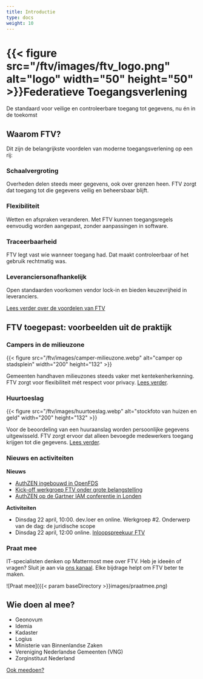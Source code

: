 ```yaml
---
title: Introductie
type: docs
weight: 10
---
```


# {{< figure src="/ftv/images/ftv_logo.png" alt="logo" width="50" height="50" >}}Federatieve Toegangsverlening

De standaard voor veilige en controleerbare toegang tot gegevens, nu én in de toekomst

## Waarom FTV?

Dit zijn de belangrijkste voordelen van moderne toegangsverlening op een rij:

### Schaalvergroting

Overheden delen steeds meer gegevens, ook over grenzen heen. FTV zorgt dat toegang tot die gegevens veilig en beheersbaar blijft.

### Flexibiliteit

Wetten en afspraken veranderen. Met FTV kunnen toegangsregels eenvoudig worden aangepast, zonder aanpassingen in software.

### Traceerbaarheid

FTV legt vast wie wanneer toegang had. Dat maakt controleerbaar of het gebruik rechtmatig was.

### Leveranciersonafhankelijk

Open standaarden voorkomen vendor lock-in en bieden keuzevrijheid in leveranciers.

[Lees verder over de voordelen van FTV](1.waarom_ftv)

## FTV toegepast: voorbeelden uit de praktijk

### Campers in de milieuzone

{{< figure src="/ftv/images/camper-milieuzone.webp" alt="camper op stadsplein" width="200" height="132" >}}

Gemeenten handhaven milieuzones steeds vaker met kentekenherkenning. FTV zorgt voor flexibiliteit mét respect voor privacy.
[Lees verder](2.voorbeeldcasus).

### Huurtoeslag

{{< figure src="/ftv/images/huurtoeslag.webp" alt="stockfoto van huizen en geld" width="200" height="132" >}}

Voor de beoordeling van een huuraanslag worden persoonlijke gegevens uitgewisseld. 
FTV zorgt ervoor dat alleen bevoegde medewerkers toegang krijgen tot die gegevens. [Lees verder](2a.voorbeeldcasus).

### Nieuws en activiteiten

**Nieuws**

- [AuthZEN ingebouwd in OpenFDS](https://realisatieibds.nl/groups/view/0056c9ef-5c2e-44f9-a998-e735f1e9ccaa/federatief-datastelsel/blog/view/158bab79-30a5-4853-8a39-8b448b00755b/authzen-nu-ingebouwd-in-openfsc)
- [Kick-off werkgroep FTV onder grote belangstelling](https://realisatieibds.nl/groups/view/0056c9ef-5c2e-44f9-a998-e735f1e9ccaa/federatief-datastelsel/blog/view/1320d1ad-d68f-4dc1-97d4-ebde7242e292/werkgroep-federatieve-toegangsverlening-van-start-samenwerken-aan-veilige-en-verantwoorde-toegang-tot-data)
- [AuthZEN op de Gartner IAM conferentie in Londen](https://openid.net/wp-content/uploads/2025/04/AuthZEN-Gartner-IAM-2025-London.pdf)

**Activiteiten**

- Dinsdag 22 april, 10:00. dev.loer en online. Werkgroep #2. Onderwerp van de dag: de juridische scope
- Dinsdag 22 april, 12:00 online. [Inloopspreekuur FTV](https://realisatieibds.nl/groups/view/0056c9ef-5c2e-44f9-a998-e735f1e9ccaa/federatief-datastelsel/events/view/8cbfc0d6-3c63-4cf5-a616-8056f44d5a01/uitnodiging-inloopspreekuur-standaarden-federatief-datastelsel-deel-3)

### Praat mee

IT-specialisten denken op Mattermost mee over FTV. Heb je ideeën of vragen?
Sluit je aan via [ons kanaal](https://digilab.overheid.nl/chat/digilab/channels/federatieve-toegangsverlening). Elke bijdrage helpt om FTV beter te maken.

![Praat mee]({{< param baseDirectory >}}images/praatmee.png)

## Wie doen al mee?

- Geonovum
- Idemia
- Kadaster
- Logius
- Ministerie van Binnenlandse Zaken
- Vereniging Nederlandse Gemeenten (VNG)
- Zorginstituut Nederland

[Ook meedoen?](docs/3.meedoen)